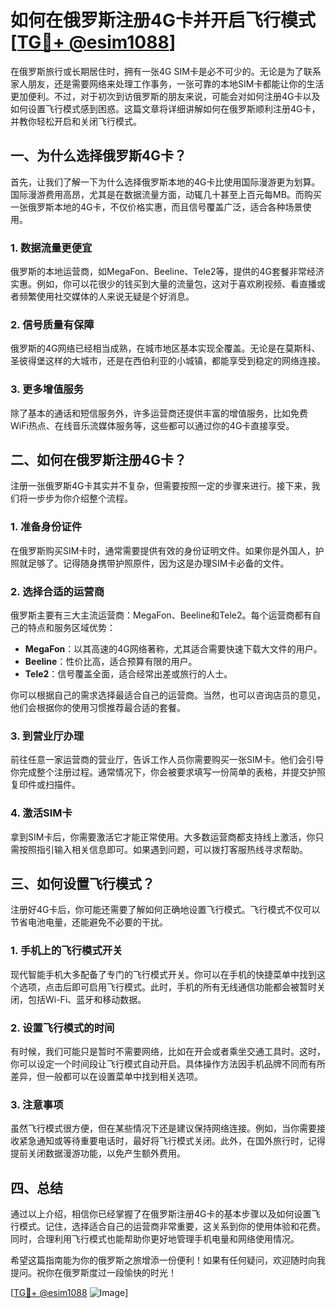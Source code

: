 # 如何在俄罗斯注册4G卡并开启飞行模式 [[TG💪+ @esim1088](https://t.me/s/esim1088)]

在俄罗斯旅行或长期居住时，拥有一张4G SIM卡是必不可少的。无论是为了联系家人朋友，还是需要网络来处理工作事务，一张可靠的本地SIM卡都能让你的生活更加便利。不过，对于初次到访俄罗斯的朋友来说，可能会对如何注册4G卡以及如何设置飞行模式感到困惑。这篇文章将详细讲解如何在俄罗斯顺利注册4G卡，并教你轻松开启和关闭飞行模式。

## 一、为什么选择俄罗斯4G卡？

首先，让我们了解一下为什么选择俄罗斯本地的4G卡比使用国际漫游更为划算。国际漫游费用高昂，尤其是在数据流量方面，动辄几十甚至上百元每MB。而购买一张俄罗斯本地的4G卡，不仅价格实惠，而且信号覆盖广泛，适合各种场景使用。

### 1. 数据流量更便宜

俄罗斯的本地运营商，如MegaFon、Beeline、Tele2等，提供的4G套餐非常经济实惠。例如，你可以花很少的钱买到大量的流量包，这对于喜欢刷视频、看直播或者频繁使用社交媒体的人来说无疑是个好消息。

### 2. 信号质量有保障

俄罗斯的4G网络已经相当成熟，在城市地区基本实现全覆盖。无论是在莫斯科、圣彼得堡这样的大城市，还是在西伯利亚的小城镇，都能享受到稳定的网络连接。

### 3. 更多增值服务

除了基本的通话和短信服务外，许多运营商还提供丰富的增值服务，比如免费WiFi热点、在线音乐流媒体服务等，这些都可以通过你的4G卡直接享受。

## 二、如何在俄罗斯注册4G卡？

注册一张俄罗斯4G卡其实并不复杂，但需要按照一定的步骤来进行。接下来，我们将一步步为你介绍整个流程。

### 1. 准备身份证件

在俄罗斯购买SIM卡时，通常需要提供有效的身份证明文件。如果你是外国人，护照就足够了。记得随身携带护照原件，因为这是办理SIM卡必备的文件。

### 2. 选择合适的运营商

俄罗斯主要有三大主流运营商：MegaFon、Beeline和Tele2。每个运营商都有自己的特点和服务区域优势：

- **MegaFon**：以其高速的4G网络著称，尤其适合需要快速下载大文件的用户。
- **Beeline**：性价比高，适合预算有限的用户。
- **Tele2**：信号覆盖全面，适合经常出差或旅行的人士。

你可以根据自己的需求选择最适合自己的运营商。当然，也可以咨询店员的意见，他们会根据你的使用习惯推荐最合适的套餐。

### 3. 到营业厅办理

前往任意一家运营商的营业厅，告诉工作人员你需要购买一张SIM卡。他们会引导你完成整个注册过程。通常情况下，你会被要求填写一份简单的表格，并提交护照复印件或扫描件。

### 4. 激活SIM卡

拿到SIM卡后，你需要激活它才能正常使用。大多数运营商都支持线上激活，你只需按照指引输入相关信息即可。如果遇到问题，可以拨打客服热线寻求帮助。

## 三、如何设置飞行模式？

注册好4G卡后，你可能还需要了解如何正确地设置飞行模式。飞行模式不仅可以节省电池电量，还能避免不必要的干扰。

### 1. 手机上的飞行模式开关

现代智能手机大多配备了专门的飞行模式开关。你可以在手机的快捷菜单中找到这个选项，点击后即可启用飞行模式。此时，手机的所有无线通信功能都会被暂时关闭，包括Wi-Fi、蓝牙和移动数据。

### 2. 设置飞行模式的时间

有时候，我们可能只是暂时不需要网络，比如在开会或者乘坐交通工具时。这时，你可以设定一个时间段让飞行模式自动开启。具体操作方法因手机品牌不同而有所差异，但一般都可以在设置菜单中找到相关选项。

### 3. 注意事项

虽然飞行模式很方便，但在某些情况下还是建议保持网络连接。例如，当你需要接收紧急通知或等待重要电话时，最好将飞行模式关闭。此外，在国外旅行时，记得提前关闭数据漫游功能，以免产生额外费用。

## 四、总结

通过以上介绍，相信你已经掌握了在俄罗斯注册4G卡的基本步骤以及如何设置飞行模式。记住，选择适合自己的运营商非常重要，这关系到你的使用体验和花费。同时，合理利用飞行模式也能帮助你更好地管理手机电量和网络使用情况。

希望这篇指南能为你的俄罗斯之旅增添一份便利！如果有任何疑问，欢迎随时向我提问。祝你在俄罗斯度过一段愉快的时光！

[[TG💪+ @esim1088](https://t.me/s/esim1088) ![Image](https://i.postimg.cc/4NQfJmqS/Snipaste-2025-05-13-00-14-12.png)]